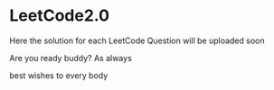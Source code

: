 # LeetCode2.0
Here the solution for each LeetCode Question will be uploaded soon


Are you ready buddy?
As always








best wishes to every body
